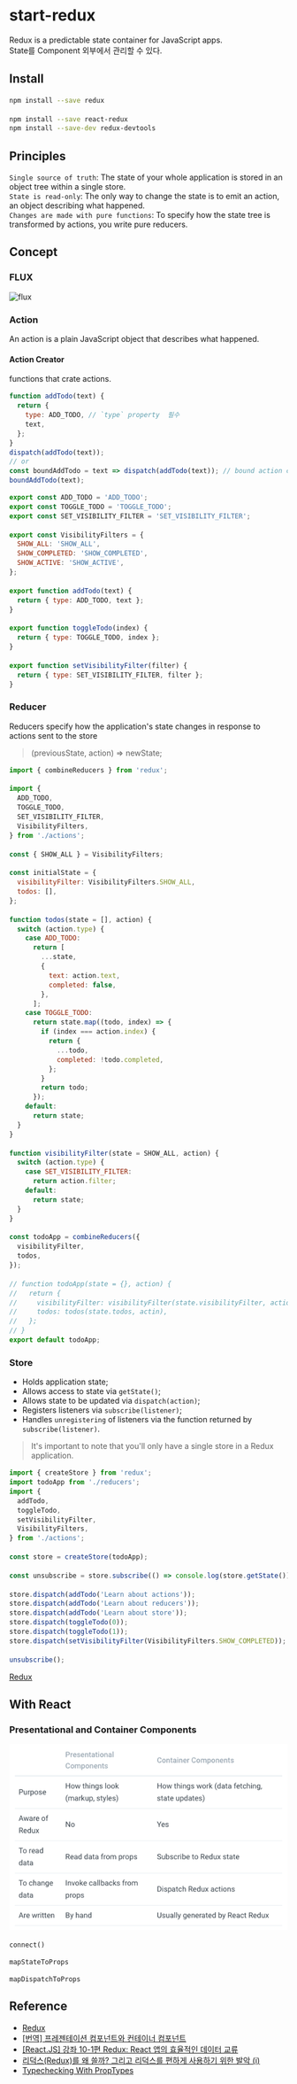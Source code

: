 # start-redux

Redux is a predictable state container for JavaScript apps.  
State를 Component 외부에서 관리할 수 있다.

## Install

```bash
npm install --save redux

npm install --save react-redux
npm install --save-dev redux-devtools
```

## Principles

`Single source of truth`: The state of your whole application is stored in an object tree within a single store.  
`State is read-only`: The only way to change the state is to emit an action, an object describing what happened.  
`Changes are made with pure functions`: To specify how the state tree is transformed by actions, you write pure reducers.

## Concept

### FLUX

![flux](https://velopert.com/wp-content/uploads/2016/04/flux-simple-f8-diagram-with-client-action-1300w.png)

### Action

An action is a plain JavaScript object that describes what happened.

#### Action Creator

functions that crate actions.

```js
function addTodo(text) {
  return {
    type: ADD_TODO, // `type` property  필수
    text,
  };
}
dispatch(addTodo(text));
// or
const boundAddTodo = text => dispatch(addTodo(text)); // bound action creator
boundAddTodo(text);
```

```js
export const ADD_TODO = 'ADD_TODO';
export const TOGGLE_TODO = 'TOGGLE_TODO';
export const SET_VISIBILITY_FILTER = 'SET_VISIBILITY_FILTER';

export const VisibilityFilters = {
  SHOW_ALL: 'SHOW_ALL',
  SHOW_COMPLETED: 'SHOW_COMPLETED',
  SHOW_ACTIVE: 'SHOW_ACTIVE',
};

export function addTodo(text) {
  return { type: ADD_TODO, text };
}

export function toggleTodo(index) {
  return { type: TOGGLE_TODO, index };
}

export function setVisibilityFilter(filter) {
  return { type: SET_VISIBILITY_FILTER, filter };
}
```

### Reducer

Reducers specify how the application's state changes in response to actions sent to the store

> (previousState, action) => newState;

```js
import { combineReducers } from 'redux';

import {
  ADD_TODO,
  TOGGLE_TODO,
  SET_VISIBILITY_FILTER,
  VisibilityFilters,
} from './actions';

const { SHOW_ALL } = VisibilityFilters;

const initialState = {
  visibilityFilter: VisibilityFilters.SHOW_ALL,
  todos: [],
};

function todos(state = [], action) {
  switch (action.type) {
    case ADD_TODO:
      return [
        ...state,
        {
          text: action.text,
          completed: false,
        },
      ];
    case TOGGLE_TODO:
      return state.map((todo, index) => {
        if (index === action.index) {
          return {
            ...todo,
            completed: !todo.completed,
          };
        }
        return todo;
      });
    default:
      return state;
  }
}

function visibilityFilter(state = SHOW_ALL, action) {
  switch (action.type) {
    case SET_VISIBILITY_FILTER:
      return action.filter;
    default:
      return state;
  }
}

const todoApp = combineReducers({
  visibilityFilter,
  todos,
});

// function todoApp(state = {}, action) {
//   return {
//     visibilityFilter: visibilityFilter(state.visibilityFilter, action),
//     todos: todos(state.todos, actin),
//   };
// }
export default todoApp;
```

### Store

- Holds application state;
- Allows access to state via `getState()`;
- Allows state to be updated via `dispatch(action)`;
- Registers listeners via `subscribe(listener)`;
- Handles `unregistering` of listeners via the function returned by `subscribe(listener)`.

> It's important to note that you'll only have a single store in a Redux application.

```js
import { createStore } from 'redux';
import todoApp from './reducers';
import {
  addTodo,
  toggleTodo,
  setVisibilityFilter,
  VisibilityFilters,
} from './actions';

const store = createStore(todoApp);

const unsubscribe = store.subscribe(() => console.log(store.getState()));

store.dispatch(addTodo('Learn about actions'));
store.dispatch(addTodo('Learn about reducers'));
store.dispatch(addTodo('Learn about store'));
store.dispatch(toggleTodo(0));
store.dispatch(toggleTodo(1));
store.dispatch(setVisibilityFilter(VisibilityFilters.SHOW_COMPLETED));

unsubscribe();
```

[Redux](https://codesandbox.io/s/mo41218ky)

## With React

### Presentational and Container Components

![Presentational and Container Components](./img/Presentational-and-Container-Components.png)

`connect()`

`mapStateToProps`

`mapDispatchToProps`

## Reference

- [Redux](https://redux.js.org/)
- [[번역] 프레젠테이션 컴포넌트와 컨테이너 컴포넌트](https://blueshw.github.io/2017/06/26/presentaional-component-container-component/?no-cache=1)
- [[React.JS] 강좌 10-1편 Redux: React 앱의 효율적인 데이터 교류](https://velopert.com/1225)
- [리덕스(Redux)를 왜 쓸까? 그리고 리덕스를 편하게 사용하기 위한 발악 (i)](https://velopert.com/3528)
- [Typechecking With PropTypes](https://reactjs.org/docs/typechecking-with-proptypes.html)
